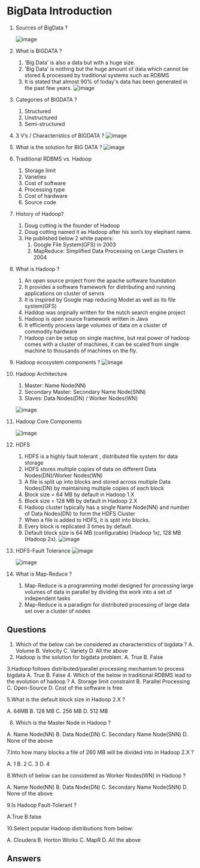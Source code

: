 # BigData Introduction

1. Sources of BigData ?

    ![image](https://github.com/rritec/Cloud-Data-Engineering/assets/20516321/8d25230e-3cc8-4094-9e4b-e650dfad380b)

2. What is BIGDATA ?
    1. 'Big Data' is also a data but with a huge size.
    2. 'Big Data' is nothing but the huge amount of data which cannot be stored & processed by traditional systems such as RDBMS
    3. It is stated that almost 90% of today's data has been generated in the past few years.
        ![image](https://github.com/rritec/Cloud-Data-Engineering/assets/20516321/3b8bf33b-37ff-4164-ac6a-b24bda69f065)

3. Categories of BIGDATA ?   
    1. Structured
    2. Unstructured
    3. Semi-structured
4. 3 V’s / Characteristics of BIGDATA ?
   ![image](https://github.com/rritec/Cloud-Data-Engineering/assets/20516321/fa2b954f-3d8d-4431-8fb2-1cdae5ecdce1)

5. What is the solution for BIG DATA ?
    ![image](https://github.com/rritec/Cloud-Data-Engineering/assets/20516321/a3552e6d-e43d-435b-8588-ccee645d5d26)

6. Traditional RDBMS vs. Hadoop
    1. Storage limit
    2. Varieties
    3. Cost of software
    4. Processing type
    5. Cost of hardware
    6. Source code
7. History of Hadoop?
    1. Doug cutting is the founder of Hadoop
    2. Doug cutting named it as Hadoop after his son’s toy elephant name.
    3. He published below 2 white papers:
        1. Google File System(GFS) in 2003
        2. MapReduce: Simplified Data Processing on Large Clusters in 2004
8. What is Hadoop ?
    1. An open source project from the apache software foundation
    2. It provides a software framework for distributing and running applications on cluster of servrs
    3. It is inspired by Google map reducing Model as well as its file system(GFS)
    4. Haddop was orginally written for the nutch search engine project
    5. Hadoop is open source framework written in Java
    6. It efficiently process large volumes of data on a cluster of commodity hardware
    7. Hadoop can be setup on single machine, but real power of hadoop comes with a cluster of machines, it can be scaled from single machine to thousands of machines on the fly.
    
9. Hadoop ecosystem components ?
    ![image](https://github.com/rritec/Cloud-Data-Engineering/assets/20516321/d18917a0-37cb-46b7-89d5-f713e7a8d3ae)

10. Hadoop Architecture
    1. Master: Name Node(NN)
    2. Secondary Master: Secondary Name Node(SNN)
    3. Slaves: Data Nodes(DN) / Worker Nodes(WN)

    ![image](https://github.com/rritec/Cloud-Data-Engineering/assets/20516321/5a1cd33b-65c6-4a28-8689-39405e0c3c11)

12. Hadoop Core Components
    
    ![image](https://github.com/rritec/Cloud-Data-Engineering/assets/20516321/b38cab75-aaa9-49cd-8268-15143f6d2e7e)

13. HDFS
    1. HDFS is a highly fault tolerant , distributed file system for data storage
    2. HDFS stores multiple copies of data on different Data Nodes(DN)/Worker Nodes(WN)
    3. A file is split up into blocks and stored across multiple Data Nodes(DN) by maintaining multiple copies of each block
    4. Block size = 64 MB by default in Hadoop 1.X
    5. Block size = 128 MB by default in Hadoop 2.X
    6. Hadoop cluster typically has a single Name Node(NN) and number of Data Nodes(DN) to form the HDFS Cluster
    7. When a file is added to HDFS, it is split into blocks.
    8. Every block is replicated 3 times by default.
    9. Default block size is 64 MB (configurable)   (Hadoop 1x), 128 MB (Hadoop 2x).
        ![image](https://github.com/rritec/Cloud-Data-Engineering/assets/20516321/f4e461f4-3e6d-4691-a1a8-dcbf00aead76)

14. HDFS-Fault Tolerance
    ![image](https://github.com/rritec/Cloud-Data-Engineering/assets/20516321/a54ce944-9c46-4843-86f3-f89b71e49ebe)

    ![image](https://github.com/rritec/Cloud-Data-Engineering/assets/20516321/c5054582-d165-45f3-97db-bf257f533b6c)


16. What is Map-Reduce ?
    1. Map-Reduce is a programming model designed for processing large volumes of data in parallel by dividing the work into a set of independent tasks
    2. Map-Reduce is a paradigm for distributed processing of large data set over a cluster of nodes

## Questions
1. Which of the below can be considered as characteristics of bigdata ?
    A. Volume
    B. Velocity
    C. Variety
    D. All the above
2. Hadoop is the solution for bigdata problem.
    A. True
    B. False

3.Hadoop follows distributed/parallel processing mechanism to process bigdata
    A. True
    B. False
4. Which of the below in traditional RDBMS lead to the evolution of hadoop ?
    A. Storage limit constraint
    B. Parallel Processing
    C. Open-Source 
    D. Cost of the software is free

5.What is the default block size in Hadoop 2.X ?

A. 64MB
B. 128 MB
C. 256 MB
D. 512 MB

6. Which is the Master Node in Hadoop ?

A. Name Node(NN)
B. Data Node(DN)
C. Secondary Name Node(SNN)
D. None of the above


7.Into how many blocks a file of 260 MB will be divided into in Hadoop 2.X ?

A. 1
B. 2
C. 3
D. 4


8.Which of below can be considered as Worker Nodes(WN) in Hadoop ?

A. Name Node(NN)
B. Data Node(DN)
C. Secondary Name Node(SNN)
D. None of the above


9.Is Hadoop Fault-Tolerant ?

A.True
B.false

10.Select popular Hadoop distributions from below:

A. Cloudera
B. Horton Works
C. MapR
D. All the above

## Answers





